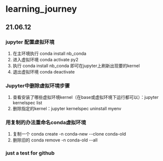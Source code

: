 # learning_journey

## 21.06.12
### jupyter 配置虚拟环境
1. 在主环境执行 conda install nb_conda  
2. 进入虚拟环境 conda activate py2  
3. 执行 conda install nb_conda  即可在jupyter上刷新出现要的kernel  
4. 退出虚拟环境 conda deactivate

### Jupyter中删除虚拟环境步骤
1. 查看安装了哪些虚拟环境kernel（在base或虚拟环境下运行都可以）：jupyter kernelspec list
2. 删除指定的kernel：jupyter kernelspec uninstall myenv

### 用复制的办法重命名conda虚拟环境
1. 复制一个 conda create -n conda-new --clone conda-old
2. 删除旧的 conda remove -n conda-old --all


### just a test for github